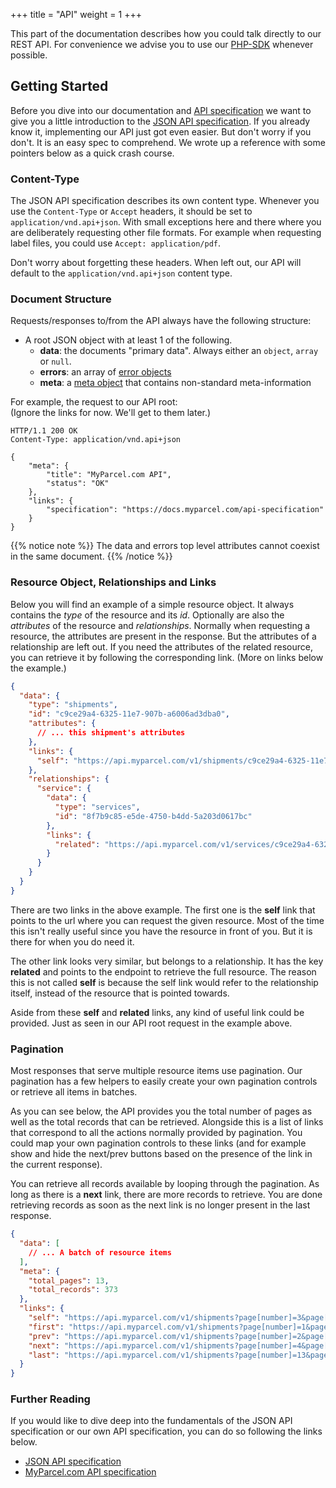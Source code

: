 +++
title = "API"
weight = 1
+++

This part of the documentation describes how you could talk directly to our REST API. For convenience we advise you to use our [PHP-SDK](/php-sdk) whenever possible.

## Getting Started
Before you dive into our documentation and [API specification](https://docs.myparcel.com/api-specification) we want to give you a little introduction to the [JSON API specification](http://jsonapi.org/format/). If you already know it, implementing our API just got even easier. But don't worry if you don't. It is an easy spec to comprehend. We wrote up a reference with some pointers below as a quick crash course.

### Content-Type
The JSON API specification describes its own content type. Whenever you use the `Content-Type` or `Accept` headers, it should be set to `application/vnd.api+json`. With small exceptions here and there where you are deliberately requesting other file formats. For example when requesting label files, you could use `Accept: application/pdf`.

Don't worry about forgetting these headers. When left out, our API will default to the `application/vnd.api+json` content type.

### Document Structure
Requests/responses to/from the API always have the following structure:

- A root JSON object with at least 1 of the following.
  - **data**: the documents "primary data". Always either an `object`, `array` or `null`.
  - **errors**: an array of [error objects](http://jsonapi.org/format/#errors)
  - **meta**: a [meta object](http://jsonapi.org/format/#document-meta) that contains non-standard meta-information

For example, the request to our API root: <br>
(Ignore the links for now. We'll get to them later.)

```http
HTTP/1.1 200 OK
Content-Type: application/vnd.api+json

{
    "meta": {
        "title": "MyParcel.com API",
        "status": "OK"
    },
    "links": {
        "specification": "https://docs.myparcel.com/api-specification"
    }
}
```

{{% notice note %}}
The data and errors top level attributes cannot coexist in the same document.
{{% /notice %}}

### Resource Object, Relationships and Links
Below you will find an example of a simple resource object. It always contains the *type* of the resource and its *id*. Optionally are also the *attributes* of the resource and *relationships*. Normally when requesting a resource, the attributes are present in the response. But the attributes of a relationship are left out. If you need the attributes of the related resource, you can retrieve it by following the corresponding link. (More on links below the example.)

```json
{
  "data": {
    "type": "shipments",
    "id": "c9ce29a4-6325-11e7-907b-a6006ad3dba0",
    "attributes": {
      // ... this shipment's attributes
    },
    "links": {
      "self": "https://api.myparcel.com/v1/shipments/c9ce29a4-6325-11e7-907b-a6006ad3dba0"
    },
    "relationships": {
      "service": {
        "data": {
          "type": "services",
          "id": "8f7b9c85-e5de-4750-b4dd-5a203d0617bc"
        },
        "links": {
          "related": "https://api.myparcel.com/v1/services/c9ce29a4-6325-11e7-907b-a6006ad3dba0"
        }
      }
    }
  }
}
```

There are two links in the above example. The first one is the **self** link that points to the url where you can request the given resource. Most of the time this isn't really useful since you have the resource in front of you. But it is there for when you do need it.

The other link looks very similar, but belongs to a relationship. It has the key **related** and points to the endpoint to retrieve the full resource. The reason this is not called **self** is because the self link would refer to the relationship itself, instead of the resource that is pointed towards.

Aside from these **self** and **related** links, any kind of useful link could be provided. Just as seen in our API root request in the example above.

### Pagination
Most responses that serve multiple resource items use pagination. Our pagination has a few helpers to easily create your own pagination controls or retrieve all items in batches.

As you can see below, the API provides you the total number of pages as well as the total records that can be retrieved. Alongside this is a list of links that correspond to all the actions normally provided by pagination. You could map your own pagination controls to these links (and for example show and hide the next/prev buttons based on the presence of the link in the current response).

You can retrieve all records available by looping through the pagination. As long as there is a **next** link, there are more records to retrieve. You are done retrieving records as soon as the next link is no longer present in the last response.

```json
{
  "data": [
    // ... A batch of resource items
  ],
  "meta": {
    "total_pages": 13,
    "total_records": 373
  },
  "links": {
    "self": "https://api.myparcel.com/v1/shipments?page[number]=3&page[size]=30",
    "first": "https://api.myparcel.com/v1/shipments?page[number]=1&page[size]=30",
    "prev": "https://api.myparcel.com/v1/shipments?page[number]=2&page[size]=30",
    "next": "https://api.myparcel.com/v1/shipments?page[number]=4&page[size]=30",
    "last": "https://api.myparcel.com/v1/shipments?page[number]=13&page[size]=30"
  }
}
```

### Further Reading
If you would like to dive deep into the fundamentals of the JSON API specification or our own API specification, you can do so following the links below.

- [JSON API specification](http://jsonapi.org/format/)
- [MyParcel.com API specification](https://docs.myparcel.com/api-specification)
